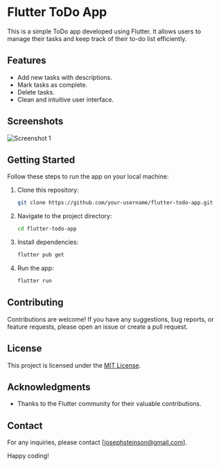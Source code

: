 # Flutter ToDo App

This is a simple ToDo app developed using Flutter. It allows users to manage their tasks and keep track of their to-do list efficiently.

## Features

- Add new tasks with descriptions.
- Mark tasks as complete.
- Delete tasks.
- Clean and intuitive user interface.

## Screenshots

![Screenshot 1](/screenshots/screenshot1.png)
<!-- Add additional screenshots if needed -->

## Getting Started

Follow these steps to run the app on your local machine:

1. Clone this repository:

    ```bash
    git clone https://github.com/your-username/flutter-todo-app.git
    ```

2. Navigate to the project directory:

    ```bash
    cd flutter-todo-app
    ```

3. Install dependencies:

    ```bash
    flutter pub get
    ```

4. Run the app:

    ```bash
    flutter run
    ```

## Contributing

Contributions are welcome! If you have any suggestions, bug reports, or feature requests, please open an issue or create a pull request.

## License

This project is licensed under the [MIT License](LICENSE.md).

## Acknowledgments

- Thanks to the Flutter community for their valuable contributions.

## Contact

For any inquiries, please contact [josephsteinson@gmail.com].

Happy coding!
